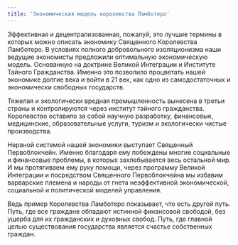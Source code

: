 ```yaml
---
title: 'Экономическая модель королевства Ламботеро'
---
```



Эффективная и децентрализованная, пожалуй, это лучшие термины в которых можно описать экономику Священного Королевства Ламботеро. В условиях полного добровольного изоляционизма наши ведущие экономисты предложили оптимальную экономическую модель. Основанную на доктрине Великой Интеграции и Институте Тайного Гражданства.
Именно это позволило процветать нашей экономике долгие века и войти в 21 век, как одно из самодостаточных и экономически свободных государств.

Тяжелая и экологически вредная промышленность вынесена в третьи страны и контролируются через институт тайного гражданства.
Королевство оставило за собой научную разработку, финансовые, медицинские, образовательные услуги, туризм и экологически чистые производства.

Нервной системой нашей экономики выступает Священный Первоблокчейн. Именно благодаря ему побеждены многие социальные и финансовые проблемы, в которых захлебывается весь остальной мир.
И мы протягиваем ему руку помощи, через программу Великой Интеграции и посредством Священного Первоблокчейна мы избавим варварские племена и народы от гнета неэффективной экономической, социальной и политической моделей управления.

Ведь пример Королевства Ламботеро показывает, что есть другой путь. Путь, где все граждане обладают истинной финансовой свободой, без ущерба для их гражданских и духовных свобод. Путь, где главной целью существования государства является счастье собственных граждан.
 
